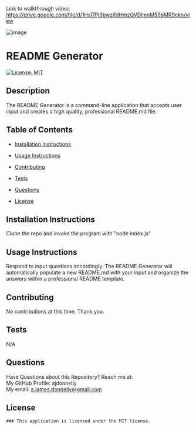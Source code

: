  Link to walkthrough video: https://drive.google.com/file/d/1HsI7Pj9bwzifdHmzQVDlmnM59bMR9ekn/view
 
 
  
  ![image](https://user-images.githubusercontent.com/65695895/89744272-e4eab200-da70-11ea-9167-b36a7a89b2cf.png)

  # README Generator
  [![License: MIT](https://img.shields.io/badge/License-MIT-yellow.svg)](https://opensource.org/licenses/MIT)

  ## Description<br>

  The README Generator is a command-line application that accepts user input and creates a high quality, professional README.md file. 

  ## Table of Contents

  * [Installation Instructions](#installation-instructions)
  
  * [Usage Instructions](#usage-instructions)
  
  * [Contributing](#contributing)
  
  * [Tests](#tests)
  
  * [Questions](#questions)

  
* [License](#license)


## Installation Instructions
  Clone the repo and invoke the program with "node index.js"

  ## Usage Instructions
  Respond to input questions accordingly. The README Generator will automatically populate a new README.md with your input and organize the answers within a professional README template.

  ## Contributing
  No contributions at this time. Thank you. 

  ## Tests
  N/A

  ## Questions
  Have Questions about this Repository? Reach me at:<br> 
  My GitHub Profile: ajdonnelly<br> 
  My email: a.james.donnelly@gmail.com<br> 

  ## License

    ### This application is licensed under the MIT license.
